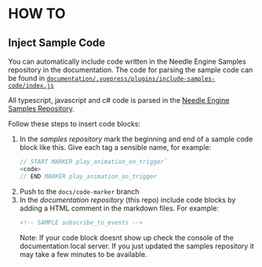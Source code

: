 # HOW TO




## Inject Sample Code

You can automatically include code written in the Needle Engine Samples repository in the documentation. The code for parsing the sample code can be found in [`documentation/.vuepress/plugins/include-samples-code/index.js`](documentation/.vuepress/plugins/include-samples-code/index.js)    

All typescript, javascript and c# code is parsed in the [Needle Engine Samples Repository](https://github.com/needle-tools/needle-engine-samples).   

Follow these steps to insert code blocks:

1) In the *samples repository* mark the beginning and end of a sample code block like this. Give each tag a sensible name, for example:    
      ```ts
      // START MARKER play_animation_on_trigger`
      <code>
      // END MARKER play_animation_on_trigger
      ```
2) Push to the `docs/code-marker` branch
3) In the *documentation repository* (this repo) include code blocks by adding a HTML comment in the markdown files. For example:  
      ```html
      <!-- SAMPLE subscribe_to_events -->      
      ```
      Note: If your code block doesnt show up check the console of the documentation local server. If you just updated the samples repository it may take a few minutes to be available.

  